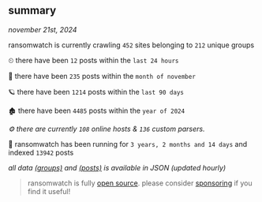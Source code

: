 
## summary
_november 21st, 2024_

ransomwatch is currently crawling `452` sites belonging to `212` unique groups

⏲ there have been `12` posts within the `last 24 hours`

🦈 there have been `235` posts within the `month of november`

🪐 there have been `1214` posts within the `last 90 days`

🏚 there have been `4485` posts within the `year of 2024`

_⚙️ there are currently `108` online hosts & `136` custom parsers._

🦕 ransomwatch has been running for `3 years, 2 months and 14 days` and indexed `13942` posts

_all data  [(groups)](http://ransomwhat.telemetry.ltd/groups) and [(posts)](http://ransomwhat.telemetry.ltd/posts) is available in JSON (updated hourly)_

> ransomwatch is fully [open source](https://github.com/joshhighet/ransomwatch#ransomwatch--). please consider [sponsoring](https://github.com/sponsors/joshhighet) if you find it useful!
